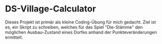 # DS-Village-Calculator
Dieses Projekt ist primär als kleine Coding-Übung für mich gedacht. Ziel ist es, ein Skript zu schreiben, welches für das Spiel "Die-Stämme" den möglichen Ausbau-Zustand eines Dorfes anhand der Punkteveränderungen ermittelt.
